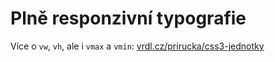 # Plně responzivní typografie

Více o `vw`, `vh`, ale i `vmax` a `vmin`: [vrdl.cz/prirucka/css3-jednotky](http://www.vzhurudolu.cz/prirucka/css3-jednotky#jednotky-viewportu-vw-vh-vmin-vmax)

